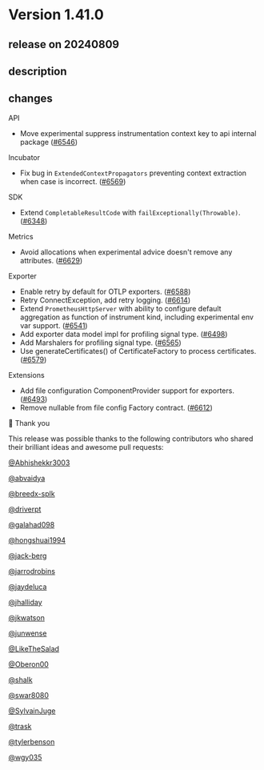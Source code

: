 # Version 1.41.0

## release on 20240809
## description
## changes
API

* Move experimental suppress instrumentation context key to api internal package (<a href="https://github.com/open-telemetry/opentelemetry-java/pull/6546" data-hovercard-type="pull_request" data-hovercard-url="/open-telemetry/opentelemetry-java/pull/6546/hovercard">#6546</a>)

Incubator

* Fix bug in <code>ExtendedContextPropagators</code> preventing context extraction when case is incorrect. (<a href="https://github.com/open-telemetry/opentelemetry-java/pull/6569" data-hovercard-type="pull_request" data-hovercard-url="/open-telemetry/opentelemetry-java/pull/6569/hovercard">#6569</a>)

SDK

* Extend <code>CompletableResultCode</code> with <code>failExceptionally(Throwable)</code>. (<a href="https://github.com/open-telemetry/opentelemetry-java/pull/6348" data-hovercard-type="pull_request" data-hovercard-url="/open-telemetry/opentelemetry-java/pull/6348/hovercard">#6348</a>)

Metrics

* Avoid allocations when experimental advice doesn't remove any attributes. (<a href="https://github.com/open-telemetry/opentelemetry-java/pull/6629" data-hovercard-type="pull_request" data-hovercard-url="/open-telemetry/opentelemetry-java/pull/6629/hovercard">#6629</a>)

Exporter

* Enable retry by default for OTLP exporters. (<a href="https://github.com/open-telemetry/opentelemetry-java/pull/6588" data-hovercard-type="pull_request" data-hovercard-url="/open-telemetry/opentelemetry-java/pull/6588/hovercard">#6588</a>)
* Retry ConnectException, add retry logging. (<a href="https://github.com/open-telemetry/opentelemetry-java/pull/6614" data-hovercard-type="pull_request" data-hovercard-url="/open-telemetry/opentelemetry-java/pull/6614/hovercard">#6614</a>)
* Extend <code>PrometheusHttpServer</code> with ability to configure default aggregation as function of instrument kind, including experimental env var support. (<a href="https://github.com/open-telemetry/opentelemetry-java/pull/6541" data-hovercard-type="pull_request" data-hovercard-url="/open-telemetry/opentelemetry-java/pull/6541/hovercard">#6541</a>)
* Add exporter data model impl for profiling signal type. (<a href="https://github.com/open-telemetry/opentelemetry-java/pull/6498" data-hovercard-type="pull_request" data-hovercard-url="/open-telemetry/opentelemetry-java/pull/6498/hovercard">#6498</a>)
* Add Marshalers for profiling signal type. (<a href="https://github.com/open-telemetry/opentelemetry-java/pull/6565" data-hovercard-type="pull_request" data-hovercard-url="/open-telemetry/opentelemetry-java/pull/6565/hovercard">#6565</a>)
* Use generateCertificates() of CertificateFactory to process certificates. (<a href="https://github.com/open-telemetry/opentelemetry-java/pull/6579" data-hovercard-type="pull_request" data-hovercard-url="/open-telemetry/opentelemetry-java/pull/6579/hovercard">#6579</a>)

Extensions

* Add file configuration ComponentProvider support for exporters. (<a href="https://github.com/open-telemetry/opentelemetry-java/pull/6493" data-hovercard-type="pull_request" data-hovercard-url="/open-telemetry/opentelemetry-java/pull/6493/hovercard">#6493</a>)
* Remove nullable from file config Factory contract. (<a href="https://github.com/open-telemetry/opentelemetry-java/pull/6612" data-hovercard-type="pull_request" data-hovercard-url="/open-telemetry/opentelemetry-java/pull/6612/hovercard">#6612</a>)

🙇 Thank you

This release was possible thanks to the following contributors who shared their brilliant ideas and awesome pull requests:

<a class="user-mention notranslate" data-hovercard-type="user" data-hovercard-url="/users/Abhishekkr3003/hovercard" data-octo-click="hovercard-link-click" data-octo-dimensions="link_type:self" href="https://github.com/Abhishekkr3003">@Abhishekkr3003</a>  

<a class="user-mention notranslate" data-hovercard-type="user" data-hovercard-url="/users/abvaidya/hovercard" data-octo-click="hovercard-link-click" data-octo-dimensions="link_type:self" href="https://github.com/abvaidya">@abvaidya</a>  

<a class="user-mention notranslate" data-hovercard-type="user" data-hovercard-url="/users/breedx-splk/hovercard" data-octo-click="hovercard-link-click" data-octo-dimensions="link_type:self" href="https://github.com/breedx-splk">@breedx-splk</a>  

<a class="user-mention notranslate" data-hovercard-type="user" data-hovercard-url="/users/driverpt/hovercard" data-octo-click="hovercard-link-click" data-octo-dimensions="link_type:self" href="https://github.com/driverpt">@driverpt</a>  

<a class="user-mention notranslate" data-hovercard-type="user" data-hovercard-url="/users/galahad098/hovercard" data-octo-click="hovercard-link-click" data-octo-dimensions="link_type:self" href="https://github.com/galahad098">@galahad098</a>  

<a class="user-mention notranslate" data-hovercard-type="user" data-hovercard-url="/users/hongshuai1994/hovercard" data-octo-click="hovercard-link-click" data-octo-dimensions="link_type:self" href="https://github.com/hongshuai1994">@hongshuai1994</a>  

<a class="user-mention notranslate" data-hovercard-type="user" data-hovercard-url="/users/jack-berg/hovercard" data-octo-click="hovercard-link-click" data-octo-dimensions="link_type:self" href="https://github.com/jack-berg">@jack-berg</a>  

<a class="user-mention notranslate" data-hovercard-type="user" data-hovercard-url="/users/jarrodrobins/hovercard" data-octo-click="hovercard-link-click" data-octo-dimensions="link_type:self" href="https://github.com/jarrodrobins">@jarrodrobins</a>  

<a class="user-mention notranslate" data-hovercard-type="user" data-hovercard-url="/users/jaydeluca/hovercard" data-octo-click="hovercard-link-click" data-octo-dimensions="link_type:self" href="https://github.com/jaydeluca">@jaydeluca</a>  

<a class="user-mention notranslate" data-hovercard-type="user" data-hovercard-url="/users/jhalliday/hovercard" data-octo-click="hovercard-link-click" data-octo-dimensions="link_type:self" href="https://github.com/jhalliday">@jhalliday</a>  

<a class="user-mention notranslate" data-hovercard-type="user" data-hovercard-url="/users/jkwatson/hovercard" data-octo-click="hovercard-link-click" data-octo-dimensions="link_type:self" href="https://github.com/jkwatson">@jkwatson</a>  

<a class="user-mention notranslate" data-hovercard-type="user" data-hovercard-url="/users/junwense/hovercard" data-octo-click="hovercard-link-click" data-octo-dimensions="link_type:self" href="https://github.com/junwense">@junwense</a>  

<a class="user-mention notranslate" data-hovercard-type="user" data-hovercard-url="/users/LikeTheSalad/hovercard" data-octo-click="hovercard-link-click" data-octo-dimensions="link_type:self" href="https://github.com/LikeTheSalad">@LikeTheSalad</a>  

<a class="user-mention notranslate" data-hovercard-type="user" data-hovercard-url="/users/Oberon00/hovercard" data-octo-click="hovercard-link-click" data-octo-dimensions="link_type:self" href="https://github.com/Oberon00">@Oberon00</a>  

<a class="user-mention notranslate" data-hovercard-type="user" data-hovercard-url="/users/shalk/hovercard" data-octo-click="hovercard-link-click" data-octo-dimensions="link_type:self" href="https://github.com/shalk">@shalk</a>  

<a class="user-mention notranslate" data-hovercard-type="user" data-hovercard-url="/users/swar8080/hovercard" data-octo-click="hovercard-link-click" data-octo-dimensions="link_type:self" href="https://github.com/swar8080">@swar8080</a>  

<a class="user-mention notranslate" data-hovercard-type="user" data-hovercard-url="/users/SylvainJuge/hovercard" data-octo-click="hovercard-link-click" data-octo-dimensions="link_type:self" href="https://github.com/SylvainJuge">@SylvainJuge</a>  

<a class="user-mention notranslate" data-hovercard-type="user" data-hovercard-url="/users/trask/hovercard" data-octo-click="hovercard-link-click" data-octo-dimensions="link_type:self" href="https://github.com/trask">@trask</a>  

<a class="user-mention notranslate" data-hovercard-type="user" data-hovercard-url="/users/tylerbenson/hovercard" data-octo-click="hovercard-link-click" data-octo-dimensions="link_type:self" href="https://github.com/tylerbenson">@tylerbenson</a>  

<a class="user-mention notranslate" data-hovercard-type="user" data-hovercard-url="/users/wgy035/hovercard" data-octo-click="hovercard-link-click" data-octo-dimensions="link_type:self" href="https://github.com/wgy035">@wgy035</a>

